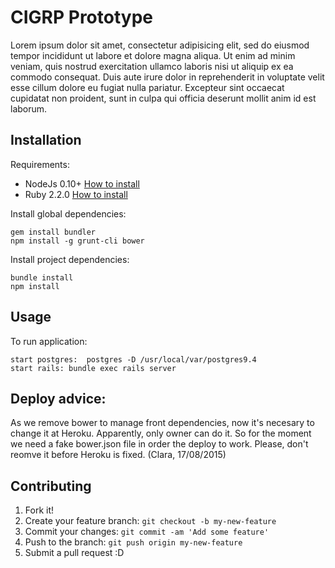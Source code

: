 # CIGRP Prototype

Lorem ipsum dolor sit amet, consectetur adipisicing elit, sed do eiusmod
tempor incididunt ut labore et dolore magna aliqua. Ut enim ad minim veniam,
quis nostrud exercitation ullamco laboris nisi ut aliquip ex ea commodo
consequat. Duis aute irure dolor in reprehenderit in voluptate velit esse
cillum dolore eu fugiat nulla pariatur. Excepteur sint occaecat cupidatat non
proident, sunt in culpa qui officia deserunt mollit anim id est laborum.

## Installation

Requirements:

* NodeJs 0.10+ [How to install](https://nodejs.org/download/)
* Ruby 2.2.0 [How to install](https://gorails.com/setup/osx/10.10-yosemite)

Install global dependencies:

    gem install bundler
    npm install -g grunt-cli bower

Install project dependencies:

    bundle install
    npm install

## Usage

To run application:

    start postgres:  postgres -D /usr/local/var/postgres9.4
    start rails: bundle exec rails server

## Deploy advice:
As we remove bower to manage front dependencies, now it's necesary to change it at Heroku. Apparently, only owner can do it. So for the moment we need a fake bower.json file in order the deploy to work. Please, don't reomve it before Heroku is fixed. 
(Clara, 17/08/2015)

## Contributing

1. Fork it!
2. Create your feature branch: `git checkout -b my-new-feature`
3. Commit your changes: `git commit -am 'Add some feature'`
4. Push to the branch: `git push origin my-new-feature`
5. Submit a pull request :D
